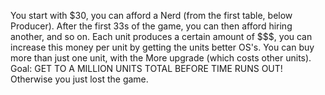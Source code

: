 You start with $30, you can afford a Nerd (from the first table, below Producer). After the first 33s of the game, you can then afford hiring another, and so on.
Each unit produces a certain amount of $$$, you can increase this money per unit by getting the units better OS's. You can buy more than just one unit, with the More upgrade (which costs other units).
Goal:
GET TO A MILLION UNITS TOTAL BEFORE TIME RUNS OUT! Otherwise you just lost the game.